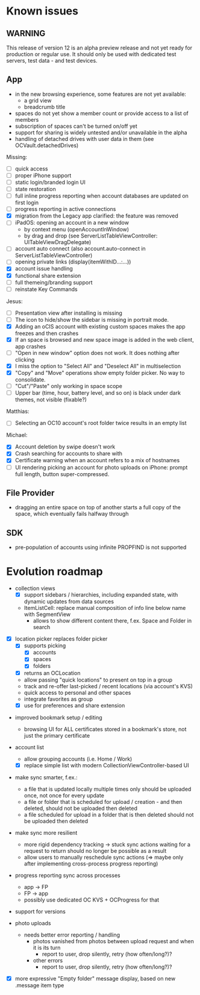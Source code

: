 # Known issues

## WARNING

This release of version 12 is an alpha preview release and not yet ready for production or regular use.
It should only be used with dedicated test servers, test data - and test devices.

## App
- in the new browsing experience, some features are not yet available:
	- a grid view
	- breadcrumb title
- spaces do not yet show a member count or provide access to a list of members
- subscription of spaces can't be turned on/off yet
- support for sharing is widely untested and/or unavailable in the alpha
- handling of detached drives with user data in them (see OCVault.detachedDrives)

Missing:
- [ ] quick access
- [ ] proper iPhone support
- [ ] static login/branded login UI
- [ ] state restoration
- [ ] full inline progress reporting when account databases are updated on first login
- [ ] progress reporting in active connections
- [x] migration from the Legacy app clarified: the feature was removed
- [ ] iPadOS: opening an account in a new window
	- by context menu (openAccountInWindow)
	- by drag and drop (see ServerListTableViewController: UITableViewDragDelegate)
- [ ] account auto connect (also account.auto-connect in ServerListTableViewController)
- [ ] opening private links (display(itemWithID…:…))
- [x] account issue handling
- [x] functional share extension
- [ ] full themeing/branding support
- [ ] reinstate Key Commands

Jesus:
- [ ] Presentation view after installing is missing
- [ ] The icon to hide/show the sidebar is missing in portrait mode.
- [x] Adding an oCIS account with existing custom spaces makes the app freezes and then crashes
- [x] If an space is browsed and new space image is added in the web client, app crashes
- [ ] "Open in new window" option does not work. It does nothing after clicking
- [x] I miss the option to "Select All" and "Deselect All" in multiselection
- [x] "Copy" and "Move" operations show empty folder picker. No way to consolidate.
- [ ] "Cut"/"Paste" only working in space scope
- [ ] Upper bar (time, hour, battery level, and so on) is black under dark themes, not visible (fixable?)

Matthias:
- [ ] Selecting an OC10 account's root folder twice results in an empty list

Michael:
- [x] Account deletion by swipe doesn't work
- [x] Crash searching for accounts to share with
- [x] Certificate warning when an account refers to a mix of hostnames
- [ ] UI rendering picking an account for photo uploads on iPhone: prompt full length, button super-compressed.

## File Provider
- dragging an entire space on top of another starts a full copy of the space, which eventually fails halfway through

## SDK
- pre-population of accounts using infinite PROPFIND is not supported

# Evolution roadmap
- collection views
	- [x] support sidebars / hierarchies, including expanded state, with dynamic updates from data sources
	- ItemListCell: replace manual composition of info line below name with SegmentView
		- allows to show different content there, f.ex. Space and Folder in search

- [x] location picker replaces folder picker
	- [x] supports picking
		- [x] accounts
		- [x] spaces
		- [x] folders
	- [x] returns an OCLocation
	- allow passing "quick locations" to present on top in a group
	- track and re-offer last-picked / recent locations (via account's KVS)
	- quick access to personal and other spaces
	- integrate favorites as group
	- [x] use for preferences and share extension

- improved bookmark setup / editing
	- browsing UI for ALL certificates stored in a bookmark's store, not just the primary certificate

- account list
	- allow grouping accounts (i.e. Home / Work)
	- [x] replace simple list with modern CollectionViewController-based UI

- make sync smarter, f.ex.:
	- a file that is updated locally multiple times only should be uploaded once, not once for every update
	- a file or folder that is scheduled for upload / creation - and then deleted, should not be uploaded then deleted
	- a file scheduled for upload in a folder that is then deleted should not be uploaded then deleted

- make sync more resilient
	- more rigid dependency tracking -> stuck sync actions waiting for a request to return should no longer be possible as a result
	- allow users to manually reschedule sync actions (=> maybe only after implementing cross-process progress reporting)

- progress reporting sync across processes
	- app -> FP
	- FP -> app
	- possibly use dedicated OC KVS + OCProgress for that

- support for versions

- photo uploads
	- needs better error reporting / handling
		- photos vanished from photos between upload request and when it is its turn
			- report to user, drop silently, retry (how often/long?)?
		- other errors
			- report to user, drop silently, retry (how often/long?)?

- [x] more expressive "Empty folder" message display, based on new .message item type
